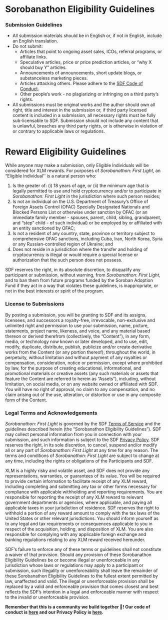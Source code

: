 # Sorobanathon Eligibility Guidelines

### Submission Guidelines

 -   All submission materials should be in English or, if not in English, include an English translation.    
 - Do not submit:
	- Articles that point to ongoing asset sales, ICOs, referral programs, or affiliate links.
	- Speculative articles, price or price prediction articles, or “why X should buy Y” articles.
	- Announcements of announcements, short update blogs, or substanceless marketing pieces.
	- Articles attacking others. Please adhere to the [SDF Code of Conduct](https://stellar.org/community/code-of-conduct).
	- Other people’s work - no plagiarizing or infringing on a third party’s rights.
 - All submissions must be original works and the author should own all right, title and interest in the submission or, if third party licensed content is included in a submission, all necessary rights must be fully sub-licensable to SDF. Submission should not include any content that is unlawful, breaches any third party rights, or is otherwise in violation of or contrary to applicable laws or regulations.
    
# Reward Eligibility Guidelines

While anyone may make a submission, only Eligible Individuals will be considered for XLM rewards. For purposes of *Sorobanathon: First Light*, an “Eligible Individual'' is a natural person who:

1.  Is the greater of: (i) 18 years of age, or (ii) the minimum age that is legally permitted to use and hold cryptocurrency and/or to participate in *Sorobanathon: First Light* in the jurisdiction where such person resides;    
2.  Is not an individual on the U.S. Department of Treasury’s Office of Foreign Assets Control (OFAC) Specially Designated Nationals and Blocked Persons List or otherwise under sanction by OFAC (or an immediate family member - spouses, parent, child, sibling, grandparent, and “step” child - of such individual) or be employed by or affiliated with an entity sanctioned by OFAC;    
3.  Is not a resident of any country, state, province or territory subject to comprehensive OFAC sanctions, including Cuba, Iran, North Korea, Syria or any Russian-controlled region of Ukraine; and   
4.  Does not reside in a jurisdiction where the transfer and holding of cryptocurrency is illegal or would require a special license or authorization that the such person does not possess.    

SDF reserves the right, in its absolute discretion, to disqualify any participant or submission, without warning, from *Sorobanathon: First Light*, and to ban them from future programs funded by the Soroban Adoption Fund if they act in a way that violates these guidelines, is inappropriate, or not in the best interests or spirit of the program.

###  License to Submissions
By posting a submission, you will be granting to SDF and its assigns, licensees, and successors a royalty-free, irrevocable, non-exclusive and unlimited right and permission to use your submission, name, picture, statements, project name, likeness, and voice, and any material based thereon or derived therefrom (collectively, the “Content”), in any form, media, or technology now known or later developed, and to use, edit, modify, duplicate, distribute, publish, publicize and/or create derivative works from the Content (or any portion thereof), throughout the world, in perpetuity, without limitation and without payment of any royalties or compensation, consideration, notice or permission, except where prohibited by law, for the purpose of creating educational, informational, and promotional materials or creative assets (any such materials or assets that feature the Content are referred to herein as “Assets”), including, without limitation, on social media, or on any website owned or affiliated with SDF. You will have no right of approval, no claim to any compensation, and no claim arising out of the use, alteration, or distortion or use in any composite form of the Content.

###  Legal Terms and Acknowledgements  

*Sorobanathon: First Light* is governed by the SDF [Terms of Service](https://www.stellar.org/terms-of-service?locale=en) and the guidelines described herein (the “Sorobanathon Eligibility Guidelines”). SDF may collect personal information from you in connection with your submission, and such information is subject to the SDF [Privacy Policy](https://www.stellar.org/privacy-policy?locale=en). SDF reserves the right, in its sole discretion, to cancel, suspend and/or modify all or any part of *Sorobanathon: First Light* at any time for any reason. The terms and conditions of *Sorobanathon: First Light* are subject to change at any time, including the rights or obligations of the Participants and SDF.

XLM is a highly risky and volatile asset, and SDF does not provide any representations, warranties, or guarantees of its value. You will be required to provide certain information to facilitate receipt of any XLM reward, including completing and submitting any tax or other forms necessary for compliance with applicable withholding and reporting requirements. You are responsible for reporting the receipt of any XLM reward to relevant government departments or agencies, where applicable, and paying all applicable taxes in your jurisdiction of residence. SDF reserves the right to withhold a portion of any reward amount to comply with the tax laws of the United States or other relevant jurisdictions. You should inform yourself as to any legal and tax requirements or consequences applicable to you in respect of the acquisition, holding, and disposition of XLM. You are also responsible for complying with any applicable foreign exchange and banking regulations relating to any XLM reward received hereunder.  

SDF’s failure to enforce any of these terms or guidelines shall not constitute a waiver of that provision. Should any provision of these Sorobanathon Eligibility Guidelines be or become illegal or unenforceable in any jurisdiction whose laws or regulations may apply to a participant or submission, such illegality or unenforceability shall leave the remainder of these Sorobanathon Eligibility Guidelines to the fullest extent permitted by law, unaffected and valid. The illegal or unenforceable provision shall be replaced by a valid and enforceable provision that comes closest and best reflects the SDF’s intention in a legal and enforceable manner with respect to the invalid or unenforceable provision.
  
**Remember that this is a community we build together 💪! Our code of conduct is [here](https://www.stellar.org/community/code-of-conduct) and our Privacy Policy is [here](https://www.stellar.org/privacy-policy).**
